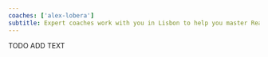 ```yaml
---
coaches: ['alex-lobera']
subtitle: Expert coaches work with you in Lisbon to help you master React without having to cut into valuable work
---
```


TODO ADD TEXT
